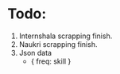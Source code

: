 # Todo:
1. Internshala scrapping finish.
2. Naukri scrapping finish.
3. Json data
    - {
        freq: skill
    }